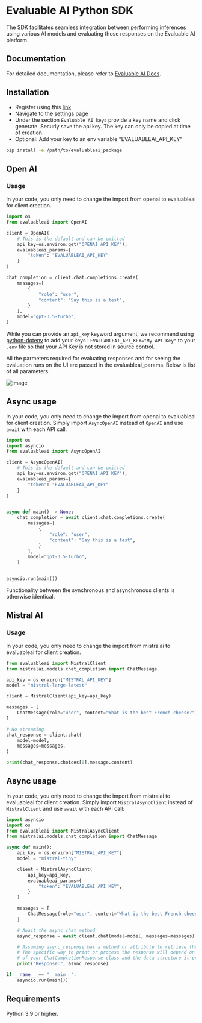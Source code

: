 # Evaluable AI Python SDK

The SDK facilitates seamless integration between performing inferences using various AI models and evaluating those responses on the Evaluable AI platform. 

## Documentation

For detailed documentation, please refer to [Evaluable AI Docs](https://docs.evaluable.ai/).

## Installation

- Register using this [link](https://portal.evaluable.ai/signin) 
- Navigate to the [settings page](https://portal.evaluable.ai/settings)
- Under the section `Evaluable AI keys` provide a key name and click generate. Securly save the api key. The key can only be copied at time of creation.
- Optional: Add your key to an env variable "EVALUABLEAI_API_KEY"


```sh
pip install -e /path/to/evaluableai_package
```

## Open AI

### Usage
In your code, you only need to change the import from openai to evaluableai for client creation.

```python
import os
from evaluableai import OpenAI

client = OpenAI(
    # This is the default and can be omitted
    api_key=os.environ.get("OPENAI_API_KEY"),
    evaluableai_params={
        "token": "EVALUABLEAI_API_KEY"
    }
)

chat_completion = client.chat.completions.create(
    messages=[
        {
            "role": "user",
            "content": "Say this is a test",
        }
    ],
    model="gpt-3.5-turbo",
)
```

While you can provide an `api_key` keyword argument,
we recommend using [python-dotenv](https://pypi.org/project/python-dotenv/)
to add your keys : `EVALUABLEAI_API_KEY="My API Key"` to your `.env` file
so that your API Key is not stored in source control.

All the parmeters required for evaluating responses and for seeing the evaluation runs on the UI are passed in the evaluableai_params. Below is list of all parameters: 

![image](https://github.com/evaluable-ai/private-evaluableai-python-sdk/assets/149981851/b6e77cd5-8496-4128-a519-a20d84c0efd9)


## Async usage
In your code, you only need to change the import from openai to evaluableai for client creation.
Simply import `AsyncOpenAI` instead of `OpenAI` and use `await` with each API call:

```python
import os
import asyncio
from evaluableai import AsyncOpenAI

client = AsyncOpenAI(
    # This is the default and can be omitted
    api_key=os.environ.get("OPENAI_API_KEY"),
    evaluableai_params={
        "token": "EVALUABLEAI_API_KEY"
    }
)


async def main() -> None:
    chat_completion = await client.chat.completions.create(
        messages=[
            {
                "role": "user",
                "content": "Say this is a test",
            }
        ],
        model="gpt-3.5-turbo",
    )


asyncio.run(main())
```

Functionality between the synchronous and asynchronous clients is otherwise identical.

## Mistral AI

### Usage

In your code, you only need to change the import from mistralai to evaluableai for client creation.

```python
from evaluableai import MistralClient
from mistralai.models.chat_completion import ChatMessage

api_key = os.environ["MISTRAL_API_KEY"]
model = "mistral-large-latest"

client = MistralClient(api_key=api_key)

messages = [
    ChatMessage(role="user", content="What is the best French cheese?")
]

# No streaming
chat_response = client.chat(
    model=model,
    messages=messages,
)

print(chat_response.choices[0].message.content)
```

## Async usage
In your code, you only need to change the import from mistralai to evaluableai for client creation.
Simply import `MistralAsyncClient` instead of `MistralClient` and use `await` with each API call:

```python
import asyncio
import os
from evaluableai import MistralAsyncClient
from mistralai.models.chat_completion import ChatMessage

async def main():
    api_key = os.environ["MISTRAL_API_KEY"]
    model = "mistral-tiny"

    client = MistralAsyncClient(
        api_key=api_key,
        evaluableai_params={
            "token": "EVALUABLEAI_API_KEY",
        }
    )

    messages = [
        ChatMessage(role="user", content="What is the best French cheese?")
    ]

    # Await the async chat method
    async_response = await client.chat(model=model, messages=messages)

    # Assuming async_response has a method or attribute to retrieve the response content
    # The specific way to print or process the response will depend on the implementation
    # of your ChatCompletionResponse class and the data structure it provides.
    print("Response:", async_response)

if __name__ == "__main__":
    asyncio.run(main())

```

## Requirements

Python 3.9 or higher.
